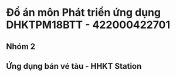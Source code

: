 # Đồ án môn Phát triển ứng dụng DHKTPM18BTT - 422000422701
## Nhóm 2
## Ứng dụng bán vé tàu - HHKT Station
